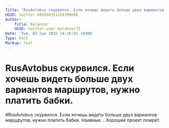 ```yaml
---
Title: 'RusAvtobus скурвился. Если хочешь видеть больше двух вариантов маршрутов, нужно платить бабки.'
UUID: twitter.605694351155396608
Author:
    Title: Balancer
    UUID: twitter.user.balancer73
Date: 'Tue, 02 Jun 2015 14:16:01 +0300'
Type: Post
Markup: Text
---
```


# RusAvtobus скурвился. Если хочешь видеть больше двух вариантов маршрутов, нужно платить бабки.

#RusAvtobus скурвился. Если хочешь видеть больше двух
вариантов маршрутов, нужно платить бабки. Наивные... Хороший
проект помрёт.